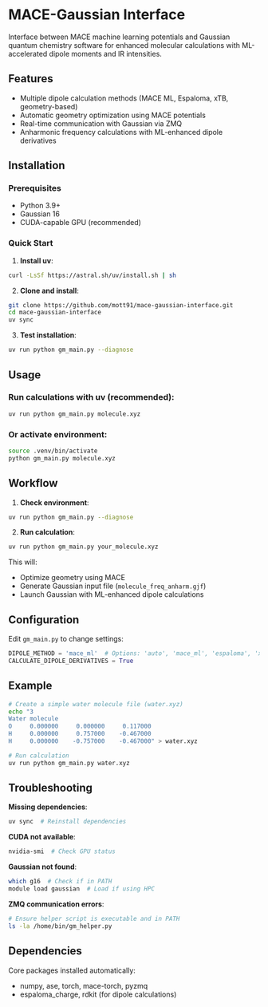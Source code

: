 # MACE-Gaussian Interface

Interface between MACE machine learning potentials and Gaussian quantum chemistry software for enhanced molecular calculations with ML-accelerated dipole moments and IR intensities.

## Features

- Multiple dipole calculation methods (MACE ML, Espaloma, xTB, geometry-based)
- Automatic geometry optimization using MACE potentials
- Real-time communication with Gaussian via ZMQ
- Anharmonic frequency calculations with ML-enhanced dipole derivatives

## Installation

### Prerequisites

- Python 3.9+
- Gaussian 16
- CUDA-capable GPU (recommended)

### Quick Start

1. **Install uv**:
```bash
curl -LsSf https://astral.sh/uv/install.sh | sh
```

2. **Clone and install**:
```bash
git clone https://github.com/mott91/mace-gaussian-interface.git
cd mace-gaussian-interface
uv sync
```

3. **Test installation**:
```bash
uv run python gm_main.py --diagnose
```

## Usage

### Run calculations with uv (recommended):
```bash
uv run python gm_main.py molecule.xyz
```

### Or activate environment:
```bash
source .venv/bin/activate
python gm_main.py molecule.xyz
```

## Workflow

1. **Check environment**:
```bash
uv run python gm_main.py --diagnose
```

2. **Run calculation**:
```bash
uv run python gm_main.py your_molecule.xyz
```

This will:
- Optimize geometry using MACE
- Generate Gaussian input file (`molecule_freq_anharm.gjf`)
- Launch Gaussian with ML-enhanced dipole calculations

## Configuration

Edit `gm_main.py` to change settings:

```python
DIPOLE_METHOD = 'mace_ml'  # Options: 'auto', 'mace_ml', 'espaloma', 'xtb', 'geometry'
CALCULATE_DIPOLE_DERIVATIVES = True
```

## Example

```bash
# Create a simple water molecule file (water.xyz)
echo "3
Water molecule
O     0.000000     0.000000     0.117000
H     0.000000     0.757000    -0.467000  
H     0.000000    -0.757000    -0.467000" > water.xyz

# Run calculation
uv run python gm_main.py water.xyz
```

## Troubleshooting

**Missing dependencies**:
```bash
uv sync  # Reinstall dependencies
```

**CUDA not available**:
```bash
nvidia-smi  # Check GPU status
```

**Gaussian not found**:
```bash
which g16  # Check if in PATH
module load gaussian  # Load if using HPC
```

**ZMQ communication errors**:
```bash
# Ensure helper script is executable and in PATH
ls -la /home/bin/gm_helper.py
```

## Dependencies

Core packages installed automatically:
- numpy, ase, torch, mace-torch, pyzmq
- espaloma_charge, rdkit (for dipole calculations)
